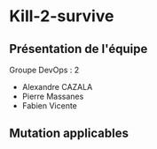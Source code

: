 # Kill-2-survive

## Présentation de l'équipe

Groupe DevOps : 2

- Alexandre CAZALA
- Pierre Massanes
- Fabien Vicente


## Mutation applicables



